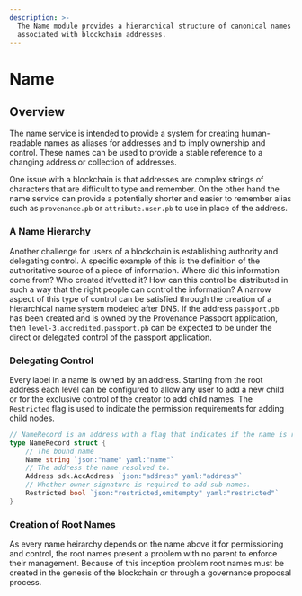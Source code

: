```yaml
---
description: >-
  The Name module provides a hierarchical structure of canonical names
  associated with blockchain addresses.
---
```


# Name

## Overview

The name service is intended to provide a system for creating human-readable names as aliases for addresses and to imply ownership and control. These names can be used to provide a stable reference to a changing address or collection of addresses.

One issue with a blockchain is that addresses are complex strings of characters that are difficult to type and remember. On the other hand the name service can provide a potentially shorter and easier to remember alias such as `provenance.pb` or `attribute.user.pb` to use in place of the address.

### A Name Hierarchy

Another challenge for users of a blockchain is establishing authority and delegating control. A specific example of this is the definition of the authoritative source of a piece of information. Where did this information come from? Who created it/vetted it? How can this control be distributed in such a way that the right people can control the information? A narrow aspect of this type of control can be satisfied through the creation of a hierarchical name system modeled after DNS. If the address `passport.pb` has been created and is owned by the Provenance Passport application, then `level-3.accredited.passport.pb` can be expected to be under the direct or delegated control of the passport application.

### Delegating Control

Every label in a name is owned by an address. Starting from the root address each level can be configured to allow any user to add a new child or for the exclusive control of the creator to add child names. The `Restricted` flag is used to indicate the permission requirements for adding child nodes.

```go
// NameRecord is an address with a flag that indicates if the name is restricted
type NameRecord struct {
    // The bound name
    Name string `json:"name" yaml:"name"`
    // The address the name resolved to.
    Address sdk.AccAddress `json:"address" yaml:"address"`
    // Whether owner signature is required to add sub-names.
    Restricted bool `json:"restricted,omitempty" yaml:"restricted"`
}
```

### Creation of Root Names

As every name heirarchy depends on the name above it for permissioning and control, the root names present a problem with no parent to enforce their management.  Because of this inception problem root names must be created in the genesis of the blockchain or through a governance propoosal process.

